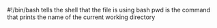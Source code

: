 #!/bin/bash tells the shell that the file is using bash pwd is the command that prints the name of the current working directory


